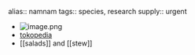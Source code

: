alias:: namnam
tags:: species, research
supply:: urgent

- ![image.png](https://peach-geographical-bat-397.mypinata.cloud/ipfs/QmbZq644NRtmtAM1EW7MtJXrF85pPXCsLPWGZWX1A9cDVw)
- [tokopedia](https://www.tokopedia.com/teiss/bibit-buah-nam-nam-pohon-buah-nam-nam?extParam=whid%3D286416)
- [[salads]] and [[stew]]
